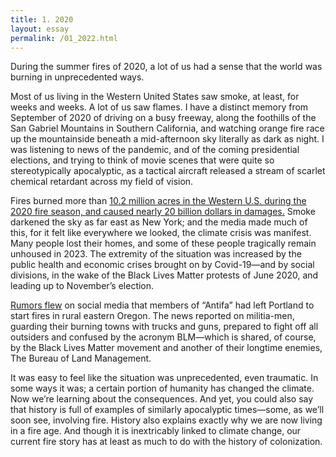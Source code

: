 ```yaml
---
title: 1. 2020
layout: essay
permalink: /01_2022.html
---
```



During the summer fires of 2020, a lot of us had a sense that the world was burning in unprecedented ways.  

Most of us living in the Western United States saw smoke, at least, for weeks and weeks. A lot of us saw flames. I have a distinct memory from September of 2020 of driving on a busy freeway, along the foothills of the San Gabriel Mountains in Southern California, and watching orange fire race up the mountainside beneath a mid-afternoon sky literally as dark as night. I was listening to news of the pandemic, and of the coming presidential elections, and trying to think of movie scenes that were quite so stereotypically apocalyptic, as a tactical aircraft released a stream of scarlet chemical retardant across my field of vision.

Fires burned more than [10.2 million acres in the Western U.S. during the 2020 fire season, and caused nearly 20 billion dollars in damages.](https://www.ncei.noaa.gov/access/metadata/landing-page/bin/iso?id=gov.noaa.nodc:0209268) Smoke darkened the sky as far east as New York; and the media made much of this, for it felt like everywhere we looked, the climate crisis was manifest. Many people lost their homes, and some of these people tragically remain unhoused in 2023. The extremity of the situation was increased by the public health and economic crises brought on by Covid-19—and by social divisions, in the wake of the Black Lives Matter protests of June 2020, and leading up to November’s election. 

[Rumors flew](https://www.opb.org/article/2020/09/12/clackamas-county-antifa-rumor-sheriff-deputy-leave/) on social media that members of “Antifa” had left Portland to start fires in rural eastern Oregon. The news reported on militia-men, guarding their burning towns with trucks and guns, prepared to fight off all outsiders and confused by the acronym BLM—which is shared, of course, by the Black Lives Matter movement and another of their longtime enemies, The Bureau of Land Management.

It was easy to feel like the situation was unprecedented, even traumatic. In some ways it was; a certain portion of humanity has changed the climate. Now we’re learning about the consequences. And yet, you could also say that history is full of examples of similarly apocalyptic times—some, as we’ll soon see, involving fire. History also explains exactly why we are now living in a fire age. And though it is inextricably linked to climate change, our current fire story has at least as much to do with the history of colonization.


